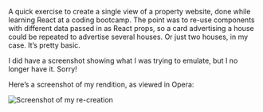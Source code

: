 A quick exercise to create a single view of a property website, done while learning React at a coding bootcamp.
The point was to re-use components with different data passed in as React props, so a card advertising a house could be repeated to advertise several houses. Or just two houses, in my case. It’s pretty basic.

I did have a screenshot showing what I was trying to emulate, but I no longer have it. Sorry!

Here’s a screenshot of my rendition, as viewed in Opera: 

![Screenshot of my re-creation](../blob/main/recreation-screenshot.png)